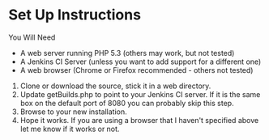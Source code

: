 Set Up Instructions
===================

You Will Need

 * A web server running PHP 5.3 (others may work, but not tested)
 * A Jenkins CI Server (unless you want to add support for a different one)
 * A web browser (Chrome or Firefox recommended - others not tested)

1. Clone or download the source, stick it in a web directory.
2. Update getBuilds.php to point to your Jenkins CI server. If it is the same box on the default port of 8080 you can probably skip this step.
3. Browse to your new installation.
4. Hope it works. If you are using a browser that I haven't specified above let me know if it works or not.